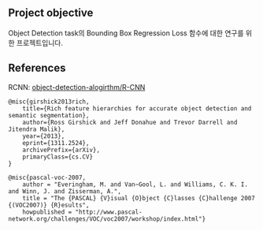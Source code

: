 ## Project objective
Object Detection task의 Bounding Box Regression Loss 함수에 대한 연구를 위한 프로젝트입니다.

## References
RCNN: [object-detection-alogirthm/R-CNN](https://github.com/object-detection-algorithm/R-CNN)

```
@misc{girshick2013rich,
    title={Rich feature hierarchies for accurate object detection and semantic segmentation},
    author={Ross Girshick and Jeff Donahue and Trevor Darrell and Jitendra Malik},
    year={2013},
    eprint={1311.2524},
    archivePrefix={arXiv},
    primaryClass={cs.CV}
}

@misc{pascal-voc-2007,
	author = "Everingham, M. and Van~Gool, L. and Williams, C. K. I. and Winn, J. and Zisserman, A.",
	title = "The {PASCAL} {V}isual {O}bject {C}lasses {C}hallenge 2007 {(VOC2007)} {R}esults",
	howpublished = "http://www.pascal-network.org/challenges/VOC/voc2007/workshop/index.html"}
```
